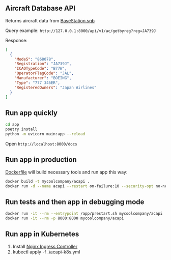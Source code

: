 ## Aircraft Database API

Returns aircraft data from [BaseStation.sqb](https://github.com/varnav/BaseStation.sqb)

Query example: `http://127.0.0.1:8000/api/v1/ac/getbyreg?reg=JA739J`

Response:

```json
[
  {
    "ModeS": "868078",
    "Registration": "JA739J",
    "ICAOTypeCode": "B77W",
    "OperatorFlagCode": "JAL",
    "Manufacturer": "BOEING",
    "Type": "777 346ER",
    "RegisteredOwners": "Japan Airlines"
  }
]
```

## Run app quickly

```sh
cd app
poetry install
python -m uvicorn main:app --reload
```

Open `http://localhost:8000/docs`

## Run app in production

[Dockerfile](Dockerfile) will build necessary tools and run app this way:

```sh
docker build -t mycoolcompany/acapi .
docker run -d --name acapi --restart on-failure:10 --security-opt no-new-privileges -p 8000:8000 mycoolcompany/acapi
```

## Run tests and then app in debugging mode

```sh
docker run -it --rm --entrypoint /app/prestart.sh mycoolcompany/acapi
docker run -it --rm -p 8000:8000 mycoolcompany/acapi
```

## Run app in Kubernetes

1. Install [Nginx Ingress Controller](https://kubernetes.github.io/ingress-nginx/deploy/)
2. kubectl apply -f .\acapi-k8s.yml
